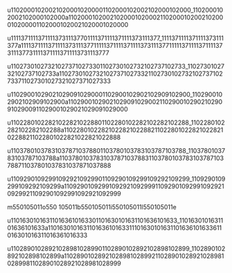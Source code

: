u110200010200210200010200001102000102002102000102000_1102000102002102000102000a110200010200210200010200021102000102002102000102000011020001020021020001020000

u111137111137111137311137701111371111371111373111377_1111371111371111373111377a11113711113711113731113771111137111137111137311137711111371111371111373111377311113711113711113731113777

u110273010273210273710273301102730102732102737102733_1102730102732102737102733a110273010273210273710273321102730102732102737102733711027301027321027371027333

u110290010290210290910290001102900102902102909102900_1102900102902102909102900a110290010290210290910290021102900102902102909102900911029001029021029091029000

u110228010228210228210228801102280102282102282102288_1102280102282102282102288a110228010228210228210228821102280102282102282102288211022801022821022821022888

u110378010378310378710378801103780103783103787103788_1103780103783103787103788a110378010378310378710378831103780103783103787103788711037801037831037871037888

u110929010929910929210929901109290109299109292109299_1109290109299109292109299a110929010929910929210929991109290109299109292109299211092901092991092921092999

m550105011o550
105011b550105011i550105011l550105011e

u110163010163110163610163301101630101631101636101633_1101630101631101636101633a110163010163110163610163311101630101631101636101633611016301016311016361016333

u110289010289210289810289901102890102892102898102899_1102890102892102898102899a110289010289210289810289921102890102892102898102899811028901028921028981028999
